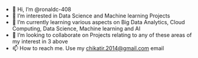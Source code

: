 - 👋 Hi, I’m @ronaldc-408
- 👀 I’m interested in Data Science and Machine learning Projects
- 🌱 I’m currently learning various aspects on Big Data Analytics, Cloud Computing, Data Science, Machine learning and AI
- 💞️ I’m looking to collaborate on Projects relating to any of these areas of my interest in 3 above
- 📫 How to reach me. Use my chikatir.2014@gmail.com email

<!---
ronaldc-408/ronaldc-408 is a ✨ special ✨ repository because its `README.md` (this file) appears on your GitHub profile.
You can click the Preview link to take a look at your changes.
--->
